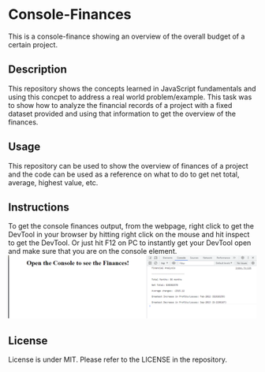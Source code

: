 # Console-Finances
This is a console-finance showing an overview of the overall budget of a certain project. 

## Description
This repository shows the concepts learned in JavaScript fundamentals and using this concpet to address a real world problem/example. This task was to show how to analyze the financial records of a project with a fixed dataset provided and using that information to get the overview of the finances.

## Usage
This repository can be used to show the overview of finances of a project and the code can be used as a reference on what to do to get net total, average, highest value, etc. 

## Instructions
To get the console finances output, from the webpage, right click to get the DevTool in your browser by hitting right click on the mouse and hit inspect to get the DevTool. Or just hit F12 on PC to instantly get your DevTool open and make sure that you are on the console element. 
![Alt text](image.png)

## License
License is under MIT. Please refer to the LICENSE in the repository.